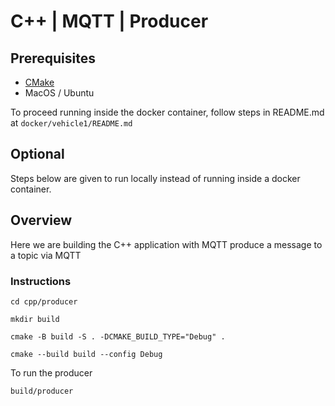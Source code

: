 # C++ | MQTT | Producer

## Prerequisites

* [CMake](https://cmake.org/download/)
* MacOS / Ubuntu

To proceed running inside the docker container, follow steps in README.md at `docker/vehicle1/README.md`

## Optional

Steps below are given to run locally instead of running inside a docker container. 

## Overview

Here we are building the C++ application with MQTT produce a message to a topic via MQTT

### Instructions

```
cd cpp/producer

mkdir build

cmake -B build -S . -DCMAKE_BUILD_TYPE="Debug" .

cmake --build build --config Debug
```

To run the producer

```
build/producer
```
